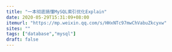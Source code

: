 ```yaml
---
title: "一本彻底搞懂MySQL索引优化Explain"
date: 2020-05-29T15:31:09+08:00
itemurl: "https://mp.weixin.qq.com/s/HHxNTc97mwChVabuZkcyxw"
sites: ""
tags: ["database","mysql"]
draft: false
---
```


